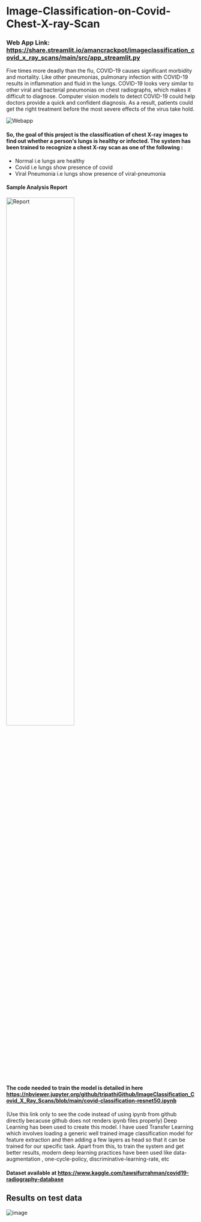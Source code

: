 # Image-Classification-on-Covid-Chest-X-ray-Scan

### Web App Link: https://share.streamlit.io/amancrackpot/imageclassification_covid_x_ray_scans/main/src/app_streamlit.py

Five times more deadly than the flu, COVID-19 causes significant morbidity and mortality. Like other pneumonias, pulmonary infection with COVID-19 results in inflammation and fluid in the lungs. COVID-19 looks very similar to other viral and bacterial pneumonias on chest radiographs, which makes it difficult to diagnose. Computer vision models to detect COVID-19 could help doctors provide a quick and confident diagnosis. As a result, patients could get the right treatment before the most severe effects of the virus take hold.

<p>
  <img alt="Webapp" src="https://github.com/tripathiGithub/ImageClassification_Covid_X_Ray_Scans/raw/main/Results/covid2.gif">
</p>


#### So, the goal of this project is the classification of chest X-ray images to find out whether a person's lungs is healthy or infected. The system has been trained to recognize a chest X-ray scan as one of the following : 
- Normal i.e lungs are healthy
- Covid i.e lungs show presence of covid
- Viral Pneumonia i.e lungs show presence of viral-pneumonia



#### Sample Analysis Report

<p>
  <img alt="Report" src="https://github.com/tripathiGithub/ImageClassification_Covid_X_Ray_Scans/raw/main/Results/covid_sample.png" width="60%">
</p>



#### The code needed to train the model is detailed in here https://nbviewer.jupyter.org/github/tripathiGithub/ImageClassification_Covid_X_Ray_Scans/blob/main/covid-classification-resnet50.ipynb
(Use this link only to see the code instead of using ipynb from github directly becacuse github does not renders ipynb files properly)
Deep Learning has been used to create this model. I have used Transfer Learning which involves loading a generic well trained image classification model for feature extraction and then adding a few layers as head so that it can be trained for our specific task. Apart from this, to train the system and get better results, modern deep learning practices have been used like data-augmentation , one-cycle-policy, discriminative-learning-rate, etc

#### Dataset available at https://www.kaggle.com/tawsifurrahman/covid19-radiography-database
## Results on test data
![image](https://github.com/amancrackpot/ImageClassification_Covid_X_Ray_Scans/blob/main/Results/test_stats.png)
